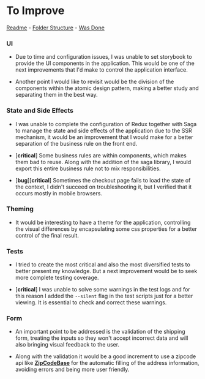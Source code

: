 # To Improve

[Readme](https://github.com/lucassdesouza0/express-checkout/#readme) - [Folder Structure](https://github.com/lucassdesouza0/express-checkout/blob/master/structure.md) - [Was Done](https://github.com/lucassdesouza0/express-checkout/blob/master/done.md)

### UI

- Due to time and configuration issues, I was unable to set storybook to provide the UI components in the application.
  This would be one of the next improvements that I'd make to control the application interface.

- Another point I would like to revisit would be the division of the components within the atomic design pattern, making a better study and separating them in the best way.

### State and Side Effects

- I was unable to complete the configuration of Redux together with Saga to manage the state and side effects of the application due to the SSR mechanism, it would be an improvement that I would make for a better separation of the business rule on the front end.

- [**critical**] Some business rules are within components, which makes them bad to reuse.
  Along with the addition of the saga library, I would export this entire business rule not to mix responsibilities.

- [**bug**][**critical**] Sometimes the checkout page fails to load the state of the context, I didn't succeed on troubleshooting it, but I verified that it occurs mostly in mobile browsers.

### Theming

- It would be interesting to have a theme for the application, controlling the visual differences by encapsulating some css properties for a better control of the final result.

### Tests

- I tried to create the most critical and also the most diversified tests to better present my knowledge. But a next improvement would be to seek more complete testing coverage.

- [**critical**] I was unable to solve some warnings in the test logs and for this reason I added the `--silent` flag in the test scripts just for a better viewing. It is essential to check and correct these warnings.

### Form

- An important point to be addressed is the validation of the shipping form, treating the inputs so they won't accept incorrect data and will also bringing visual feedback to the user.

- Along with the validation it would be a good increment to use a zipcode api like [**ZipCodeBase**](https://zipcodebase.com/) for the automatic filling of the address information, avoiding errors and being more user friendly.
